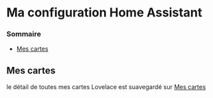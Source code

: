 # Ma configuration Home Assistant

### Sommaire

- [Mes cartes](#mes-cartes)

## Mes cartes

le détail de toutes mes cartes Lovelace est suavegardé sur [Mes cartes](docs/cards.md)